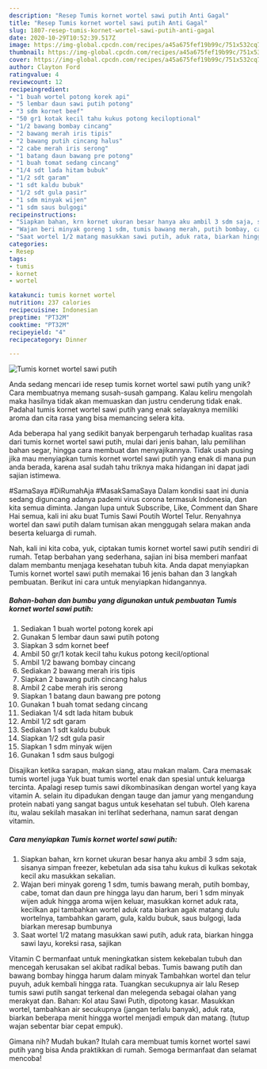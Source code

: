 ```yaml
---
description: "Resep Tumis kornet wortel sawi putih Anti Gagal"
title: "Resep Tumis kornet wortel sawi putih Anti Gagal"
slug: 1807-resep-tumis-kornet-wortel-sawi-putih-anti-gagal
date: 2020-10-29T10:52:39.517Z
image: https://img-global.cpcdn.com/recipes/a45a675fef19b99c/751x532cq70/tumis-kornet-wortel-sawi-putih-foto-resep-utama.jpg
thumbnail: https://img-global.cpcdn.com/recipes/a45a675fef19b99c/751x532cq70/tumis-kornet-wortel-sawi-putih-foto-resep-utama.jpg
cover: https://img-global.cpcdn.com/recipes/a45a675fef19b99c/751x532cq70/tumis-kornet-wortel-sawi-putih-foto-resep-utama.jpg
author: Clayton Ford
ratingvalue: 4
reviewcount: 12
recipeingredient:
- "1 buah wortel potong korek api"
- "5 lembar daun sawi putih potong"
- "3 sdm kornet beef"
- "50 gr1 kotak kecil tahu kukus potong keciloptional"
- "1/2 bawang bombay cincang"
- "2 bawang merah iris tipis"
- "2 bawang putih cincang halus"
- "2 cabe merah iris serong"
- "1 batang daun bawang pre potong"
- "1 buah tomat sedang cincang"
- "1/4 sdt lada hitam bubuk"
- "1/2 sdt garam"
- "1 sdt kaldu bubuk"
- "1/2 sdt gula pasir"
- "1 sdm minyak wijen"
- "1 sdm saus bulgogi"
recipeinstructions:
- "Siapkan bahan, krn kornet ukuran besar hanya aku ambil 3 sdm saja, sisanya simpan freezer, kebetulan ada sisa tahu kukus di kulkas sekotak kecil aku masukkan sekalian."
- "Wajan beri minyak goreng 1 sdm, tumis bawang merah, putih bombay, cabe, tomat dan daun pre hingga layu dan harum, beri 1 sdm minyak wijen aduk hingga aroma wijen keluar, masukkan kornet aduk rata, kecilkan api tambahkan wortel aduk rata biarkan agak matang dulu wortelnya, tambahkan garam, gula, kaldu bubuk, saus bulgogi, lada biarkan meresap bumbunya"
- "Saat wortel 1/2 matang masukkan sawi putih, aduk rata, biarkan hingga sawi layu, koreksi rasa, sajikan"
categories:
- Resep
tags:
- tumis
- kornet
- wortel

katakunci: tumis kornet wortel 
nutrition: 237 calories
recipecuisine: Indonesian
preptime: "PT32M"
cooktime: "PT32M"
recipeyield: "4"
recipecategory: Dinner

---
```



![Tumis kornet wortel sawi putih](https://img-global.cpcdn.com/recipes/a45a675fef19b99c/751x532cq70/tumis-kornet-wortel-sawi-putih-foto-resep-utama.jpg)

Anda sedang mencari ide resep tumis kornet wortel sawi putih yang unik? Cara membuatnya memang susah-susah gampang. Kalau keliru mengolah maka hasilnya tidak akan memuaskan dan justru cenderung tidak enak. Padahal tumis kornet wortel sawi putih yang enak selayaknya memiliki aroma dan cita rasa yang bisa memancing selera kita.

Ada beberapa hal yang sedikit banyak berpengaruh terhadap kualitas rasa dari tumis kornet wortel sawi putih, mulai dari jenis bahan, lalu pemilihan bahan segar, hingga cara membuat dan menyajikannya. Tidak usah pusing jika mau menyiapkan tumis kornet wortel sawi putih yang enak di mana pun anda berada, karena asal sudah tahu triknya maka hidangan ini dapat jadi sajian istimewa.

#SamaSaya #DiRumahAja #MasakSamaSaya Dalam kondisi saat ini dunia sedang diguncang adanya pademi virus corona termasuk Indonesia, dan kita semua diminta. Jangan lupa untuk Subscribe, Like, Comment dan Share Hai semua, kali ini aku buat Tumis Sawi Poutih Wortel Telur. Renyahnya wortel dan sawi putih dalam tumisan akan menggugah selara makan anda beserta keluarga di rumah.


Nah, kali ini kita coba, yuk, ciptakan tumis kornet wortel sawi putih sendiri di rumah. Tetap berbahan yang sederhana, sajian ini bisa memberi manfaat dalam membantu menjaga kesehatan tubuh kita. Anda dapat menyiapkan Tumis kornet wortel sawi putih memakai 16 jenis bahan dan 3 langkah pembuatan. Berikut ini cara untuk menyiapkan hidangannya.

<!--inarticleads1-->

##### Bahan-bahan dan bumbu yang digunakan untuk pembuatan Tumis kornet wortel sawi putih:

1. Sediakan 1 buah wortel potong korek api
1. Gunakan 5 lembar daun sawi putih potong
1. Siapkan 3 sdm kornet beef
1. Ambil 50 gr/1 kotak kecil tahu kukus potong kecil/optional
1. Ambil 1/2 bawang bombay cincang
1. Sediakan 2 bawang merah iris tipis
1. Siapkan 2 bawang putih cincang halus
1. Ambil 2 cabe merah iris serong
1. Siapkan 1 batang daun bawang pre potong
1. Gunakan 1 buah tomat sedang cincang
1. Sediakan 1/4 sdt lada hitam bubuk
1. Ambil 1/2 sdt garam
1. Sediakan 1 sdt kaldu bubuk
1. Siapkan 1/2 sdt gula pasir
1. Siapkan 1 sdm minyak wijen
1. Gunakan 1 sdm saus bulgogi


Disajikan ketika sarapan, makan siang, atau makan malam. Cara memasak tumis wortel juga Yuk buat tumis wortel enak dan spesial untuk keluarga tercinta. Apalagi resep tumis sawi dikombinasikan dengan wortel yang kaya vitamin A. selain itu dipadukan dengan tauge dan jamur yang mengandung protein nabati yang sangat bagus untuk kesehatan sel tubuh. Oleh karena itu, walau sekilah masakan ini terlihat sederhana, namun sarat dengan vitamin. 

<!--inarticleads2-->

##### Cara menyiapkan Tumis kornet wortel sawi putih:

1. Siapkan bahan, krn kornet ukuran besar hanya aku ambil 3 sdm saja, sisanya simpan freezer, kebetulan ada sisa tahu kukus di kulkas sekotak kecil aku masukkan sekalian.
1. Wajan beri minyak goreng 1 sdm, tumis bawang merah, putih bombay, cabe, tomat dan daun pre hingga layu dan harum, beri 1 sdm minyak wijen aduk hingga aroma wijen keluar, masukkan kornet aduk rata, kecilkan api tambahkan wortel aduk rata biarkan agak matang dulu wortelnya, tambahkan garam, gula, kaldu bubuk, saus bulgogi, lada biarkan meresap bumbunya
1. Saat wortel 1/2 matang masukkan sawi putih, aduk rata, biarkan hingga sawi layu, koreksi rasa, sajikan


Vitamin C bermanfaat untuk meningkatkan sistem kekebalan tubuh dan mencegah kerusakan sel akibat radikal bebas. Tumis bawang putih dan bawang bombay hingga harum dalam minyak Tambahkan wortel dan telur puyuh, aduk kembali hingga rata. Tuangkan secukupnya air lalu Resep tumis sawi putih sangat terkenal dan melegenda sebagai olahan yang merakyat dan. Bahan: Kol atau Sawi Putih, dipotong kasar. Masukkan wortel, tambahkan air secukupnya (jangan terlalu banyak), aduk rata, biarkan beberapa menit hingga wortel menjadi empuk dan matang. (tutup wajan sebentar biar cepat empuk). 

Gimana nih? Mudah bukan? Itulah cara membuat tumis kornet wortel sawi putih yang bisa Anda praktikkan di rumah. Semoga bermanfaat dan selamat mencoba!
